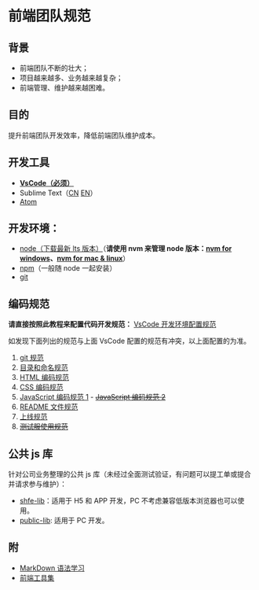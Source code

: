 # 前端团队规范

## 背景

- 前端团队不断的壮大；
- 项目越来越多、业务越来越复杂；
- 前端管理、维护越来越困难。

## 目的

提升前端团队开发效率，降低前端团队维护成本。

## 开发工具

- **[VsCode（必须）](https://code.visualstudio.com/)**
- Sublime Text（[CN](http://www.sublimetextcn.com/) [EN](https://www.sublimetext.com/)）
- [Atom](https://atom.io/)

## 开发环境：

- [node（下载最新 lts 版本）](https://nodejs.org/en/)（**请使用 nvm 来管理 node 版本：[nvm for windows](https://github.com/coreybutler/nvm-windows#node-version-manager-nvm-for-windows)、[nvm for mac & linux](https://github.com/creationix/nvm)**）
- [npm](https://github.com/npm/cli)（一般随 node 一起安装）
- [git](https://git-scm.com/)

## 编码规范

**请直接按照此教程来配置代码开发规范：** [VsCode 开发环境配置规范](./vscode_eslint_prettier.md)

如发现下面列出的规范与上面 VsCode 配置的规范有冲突，以上面配置的为准。

1. [git 规范](./git.md)
2. [目录和命名规范](./dir.md)
3. [HTML 编码规范](./html.md)
4. [CSS 编码规范](./css.md)
5. [JavaScript 编码规范 1](./javascript.md) - ~~[JavaScript 编码规范 2](./js.md)~~
6. [README 文件规范](./project_readme.md)
7. [上线规范](./online.md)
8. ~~[测试服使用规范](./server.md)~~

## 公共 js 库

针对公司业务整理的公共 js 库（未经过全面测试验证，有问题可以提工单或提合并请求参与维护）：

- [shfe-lib](http://codeio.dftoutiao.com/RESEARCH/shfe-lib/src/master/README.md)：适用于 H5 和 APP 开发，PC 不考虑兼容低版本浏览器也可以使用。
- [public-lib](http://codeio.dftoutiao.com/DFTTPC/public-lib/src/master/README.md): 适用于 PC 开发。

## 附

- [MarkDown 语法学习](./markdown.md)
- [前端工具集](./tools.md)
